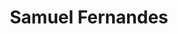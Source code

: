 ---
first_name: Samuel
last_name: Fernandes
title: Samuel Fernandes
role: Assistant Professor of Agricultural Statistics and Quantitative Genetics
organizations:
- name: University of Arkansas
  url: https://crop-soil-environmental-sciences.uark.edu/
education:
  courses:
  - course: PhD in Genetics and Plant Breeding
    institution: University of Lavras - Brazil
    year: 2016
  - course: MS in Genetics and Plant Breeding
    institution: University of Lavras - Brazil
    year: 2012
  - course: BS in Agronomy
    institution: University of Brasilia - Brazil
    year: 2010
social:
- icon: envelope
  icon_pack: fas
  link: mailto:samuelbf@uark.edu
- icon: globe
  icon_pack: fas
  link: https://www.fernandeslab.org
- icon: google-scholar
  icon_pack: ai
  link: https://scholar.google.com/citations?user=aR0shJYAAAAJ&hl=en
- icon: orcid
  icon_pack: ai
  link: https://orcid.org/0000-0001-8269-535X
- icon: github
  icon_pack: fab
  link: https://github.com/samuelbfernandes
- icon: linkedin
  icon_pack: fab
  link: https://www.linkedin.com/in/samuel-b-fernandes-560b154a/
interests:
- Quantitative Genetics
- Multi-Omic Prediction
- Simulations
- Design of Experiments
user_groups:
- Members
superuser: no
---